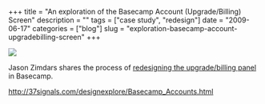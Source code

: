 +++
title = "An exploration of the Basecamp Account (Upgrade/Billing) Screen"
description = ""
tags = ["case study", "redesign"]
date = "2009-06-17"
categories = ["blog"]
slug = "exploration-basecamp-account-upgradebilling-screen"
+++



  <div class="notebook-screenshot"><a href="http://37signals.com/designexplore/Basecamp_Accounts.html"><img src="http://media.konigi.com/notebook/basecamp-upgrade-account-1.jpg" class="notebook-image" /></a></div><p>Jason Zimdars shares the process of <a href="http://37signals.com/designexplore/Basecamp_Accounts.html">redesigning the upgrade/billing panel</a> in Basecamp.</p>
    
  <a href="http://37signals.com/designexplore/Basecamp_Accounts.html">http://37signals.com/designexplore/Basecamp_Accounts.html</a>
